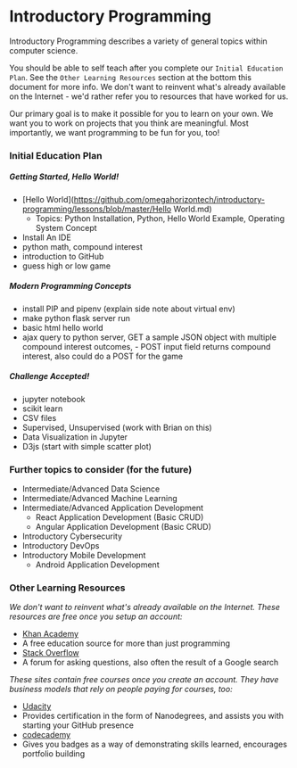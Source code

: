 # Introductory Programming
Introductory Programming describes a variety of general topics within computer science.

You should be able to self teach after you complete our `Initial Education Plan`. See the `Other Learning Resources` section at the bottom this document for more info. We don't want to reinvent what's already available on the Internet - we'd rather refer you to resources that have worked for us.

Our primary goal is to make it possible for you to learn on your own. We want you to work on projects that you think are meaningful. Most importantly, we want programming to be fun for you, too!

### Initial Education Plan
##### Getting Started, Hello World!
  - [Hello World](https://github.com/omegahorizontech/introductory-programming/lessons/blob/master/Hello World.md)
    - Topics: Python Installation, Python, Hello World Example, Operating System Concept
  - Install An IDE
  - python math, compound interest
  - introduction to GitHub
  - guess high or low game

##### Modern Programming Concepts
  - install PIP and pipenv (explain side note about virtual env)
  - make python flask server run
  - basic html hello world
  - ajax query to python server, GET a sample JSON object with multiple compound interest outcomes, - POST input field returns compound interest, also could do a POST for the game

##### Challenge Accepted!
  - jupyter notebook
  - scikit learn
  - CSV files
  - Supervised, Unsupervised (work with Brian on this)
  - Data Visualization in Jupyter
  - D3js (start with simple scatter plot)

### Further topics to consider (for the future)
  - Intermediate/Advanced Data Science
  - Intermediate/Advanced Machine Learning
  - Intermediate/Advanced Application Development
    - React Application Development (Basic CRUD)
    - Angular Application Development (Basic CRUD)
  - Introductory Cybersecurity
  - Introductory DevOps
  - Introductory Mobile Development
    - Android Application Development

### Other Learning Resources
_We don't want to reinvent what's already available on the Internet. These resources are free once you setup an account:_
 - [Khan Academy](https://www.khanacademy.org/)
  - A free education source for more than just programming
 - [Stack Overflow](https://stackoverflow.com/)
  - A forum for asking questions, also often the result of a Google search

_These sites contain free courses once you create an account. They have business models that rely on people paying for courses, too:_
 - [Udacity](https://www.udacity.com/)
  - Provides certification in the form of Nanodegrees, and assists you with starting your GitHub presence
 - [codecademy](https://www.codecademy.com/)
  - Gives you badges as a way of demonstrating skills learned, encourages portfolio building
